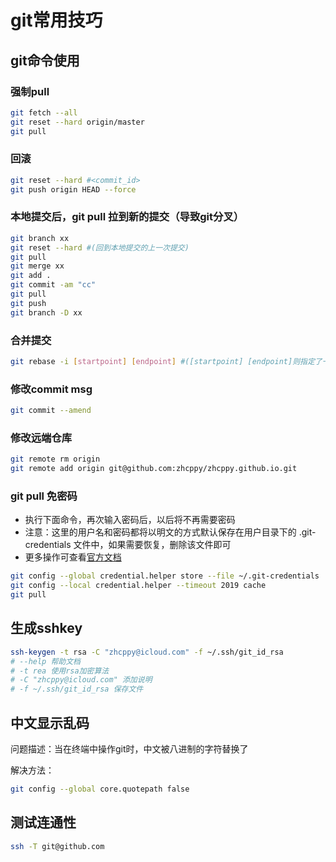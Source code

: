 # git常用技巧

## git命令使用

### 强制pull

```bash
git fetch --all 
git reset --hard origin/master
git pull
```

### 回滚

```bash
git reset --hard #<commit_id>
git push origin HEAD --force
```

### 本地提交后，git pull 拉到新的提交（导致git分叉）

```bash
git branch xx
git reset --hard #(回到本地提交的上一次提交)
git pull
git merge xx
git add .
git commit -am "cc"
git pull
git push
git branch -D xx
```

### 合并提交

```bash
git rebase -i [startpoint] [endpoint] #([startpoint] [endpoint]则指定了一个编辑区间)
```
    
### 修改commit msg

```bash
git commit --amend
```

### 修改远端仓库

```bash
git remote rm origin
git remote add origin git@github.com:zhcppy/zhcppy.github.io.git
```    

### git pull 免密码

* 执行下面命令，再次输入密码后，以后将不再需要密码
* 注意：这里的用户名和密码都将以明文的方式默认保存在用户目录下的 .git-credentials 文件中，如果需要恢复，删除该文件即可
* 更多操作可查看[官方文档](https://www.google.com/search?q=credential.helper)

```bash
git config --global credential.helper store --file ~/.git-credentials
git config --local credential.helper --timeout 2019 cache
git pull
```


## 生成sshkey

```bash
ssh-keygen -t rsa -C "zhcppy@icloud.com" -f ~/.ssh/git_id_rsa
# --help 帮助文档
# -t rea 使用rsa加密算法
# -C "zhcppy@icloud.com" 添加说明
# -f ~/.ssh/git_id_rsa 保存文件
```

## 中文显示乱码

问题描述：当在终端中操作git时，中文被八进制的字符替换了

解决方法：

```bash
git config --global core.quotepath false
```

## 测试连通性

```bash
ssh -T git@github.com
```
